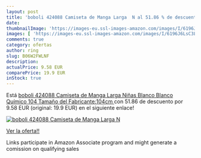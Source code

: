 ```yaml
---
layout: post
title: 'boboli 424088 Camiseta de Manga Larga  N al 51.86 % de descuento'
date: 
thumbnailImage: 'https://images-eu.ssl-images-amazon.com/images/I/6196J6LsC3L._SL200_.jpg'
images: [ 'https://images-eu.ssl-images-amazon.com/images/I/6196J6LsC3L._SL200_.jpg' ]
comments: true
category: ofertas
author: ring
slug: B06W2FWLNF
description:
actualPrice: 9.58 EUR
comparePrice: 19.9 EUR
inStock: true
---
```


Está [boboli 424088 Camiseta de Manga Larga  Niñas  Blanco  Blanco Químico   104  Tamaño del Fabricante:104cm ](https://www.amazon.es/dp/B06W2FWLNF/?tag=tolees-21) con 51.86 de descuento por 9.58 EUR (original: 19.9 EUR) en el siguiente enlace!

[![boboli 424088 Camiseta de Manga Larga  N](https://images-eu.ssl-images-amazon.com/images/I/6196J6LsC3L._SL200_.jpg)](https://www.amazon.es/dp/B06W2FWLNF/?tag=tolees-21)

[Ver la oferta!!](https://www.amazon.es/dp/B06W2FWLNF/?tag=tolees-21)

Links participate in Amazon Associate program and might generate a comission on qualifying sales


